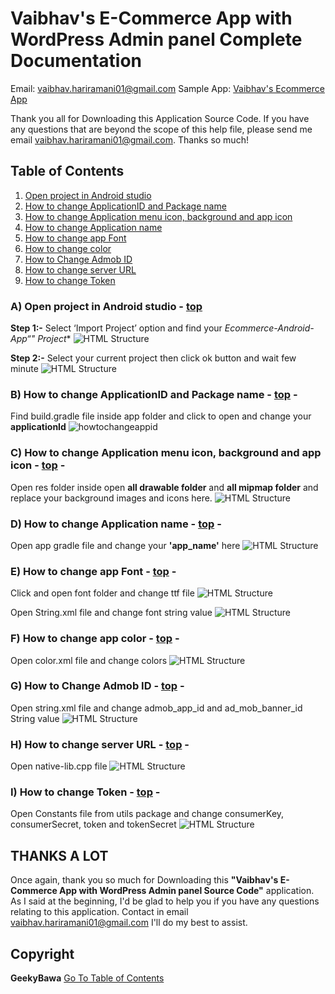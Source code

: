 # Vaibhav's E-Commerce App with WordPress Admin panel Complete Documentation

Email: [vaibhav.hariramani01@gmail.com](mailto:vaibhav.hariramani01@gmail.com)
Sample App: [Vaibhav's Ecommerce App](https://github.com/vaibhavhariaramani/Ecommerce-Android-App/raw/master/Ecommerce%20app.apk)

Thank you all for Downloading this Application Source Code. If you have any questions that are beyond the scope of this help file, please send me email [vaibhav.hariramani01@gmail.com](vaibhav.hariramani01@gmail.com). Thanks so much!</div>



## Table of Contents 
1. [Open project in Android studio](#howtoimport) 
2. [How to change ApplicationID and Package name](#howtochangeappid) 
3. [How to change Application menu icon, background and app icon](#changeicon) 
4. [How to change Application name](#appnamechange) 
5. [How to change app Font](#font) 
6. [How to change color](#color) 
7. [How to Change Admob ID](#facebookID) 
8. [How to change server URL](#changeServerURL) 
9. [How to change Token](#changeTokenURL) 
### **A) Open project in Android studio** - [top](#toc) 
**Step 1:-** Select ‘Import Project’ option and find your **Ecommerce-Android-App*“" Project** 
![HTML Structure](assets/images/1.png) 

**Step 2:-** Select your current project then click ok button and wait few minute 
![HTML Structure](assets/images/2.png) 

### **B) How to change ApplicationID and Package name** - [top](#toc) - 
Find build.gradle file inside app folder and click to open and change your **applicationId**
![howtochangeappid](assets/images/3.png) 

### **C) How to change Application menu icon, background and app icon** - [top](#toc) -
Open res folder inside open **all drawable folder** and **all mipmap folder** and replace your background images and icons here. 
![HTML Structure](assets/images/4.png) 

### **D) How to change Application name** - [top](#toc) - 
Open app gradle file and change your **'app_name'** here 
![HTML Structure](assets/images/5.png) 

### **E) How to change app Font** - [top](#toc) - 
Click and open font folder and change ttf file 
![HTML Structure](assets/images/6.png) 

Open String.xml file and change font string value 
![HTML Structure](assets/images/11.png) 

### **F) How to change app color** - [top](#toc) - 
Open color.xml file and change colors 
![HTML Structure](assets/images/7.png) 

### **G) How to Change Admob ID** - [top](#toc) - 
Open string.xml file and change admob_app_id and ad_mob_banner_id String value 
![HTML Structure](assets/images/8.png) 

### **H) How to change server URL** - [top](#toc) - 
Open native-lib.cpp file 
![HTML Structure](assets/images/10.png) 

### **I) How to change Token** - [top](#toc) - 
Open Constants file from utils package and change consumerKey, consumerSecret, token and tokenSecret 
![HTML Structure](assets/images/12.png) 

## THANKS A LOT
Once again, thank you so much for Downloading this **"Vaibhav's E-Commerce App with WordPress Admin panel Source Code"** application. As I said at the beginning, I'd be glad to help you if you have any questions relating to this application. Contact in email [vaibhav.hariramani01@gmail.com](mailto:vaibhav.hariramani01@gmail.com) I'll do my best to assist. 

## Copyright
**GeekyBawa** [Go To Table of Contents](#toc) 
